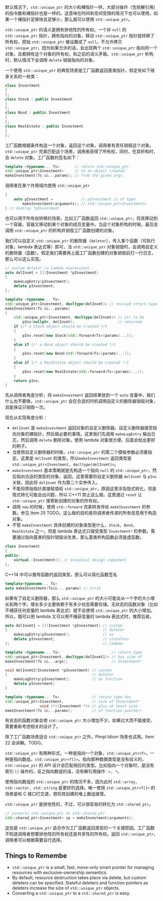 默认情况下，`std::unique_ptr` 的大小和裸指针一样，大部分操作（包括解引用）的指令数和裸指针也是一样的。这意味在时间和空间受限的情况下也可以使用。如果一个裸指针足够快且足够小，那么就可以使用 `std::unique_ptr`。

`std::unique_ptr` 的语义是拥有排他性的所有权。一个非 `null` 的 `std::unique_ptr` 指针，拥有指向的对象。移动 `std::unique_ptr` 指针就转移了所有权，原始 `std::unique_ptr` 被设置成了 `null`。不允许拷贝 `std::unique_ptr`，因为如果允许的话，会出现两个 `std::unique_ptr` 指向同一个对象，且都拥有这个对象的所有权，和之前的语义矛盾。`std::unique_ptr` 析构时，默认情况下会调用 `delete` 销毁指向的对象。

一个使用 `std::unique_ptr` 的典型场景是工厂函数返回基类指针。假定有如下继承关系的一些类：
```cpp
class Investment
{
};
class Stock : public Investment
{
};
class Bond : public Investment
{
};
class RealEstate : public Investment
{
};
```
工厂函数根据条件构造一个对象，返回这个对象，调用者有责任销毁这个对象。`std::unique_ptr` 完美匹配这个场景，调用者获得了所有权，同时，在其析构时，会 `delete` 对象。工厂函数的签名如下：
```cpp
template <typename... Ts>       // return std::unique_ptr
std::unique_ptr<Investment>     // to an object created
makeInvestment(Ts &&...params); // from the given args
```
调用者在某个作用域内使用 `std::unique_ptr`
```cpp
{
    auto pInvestment =             // pInvestment is of type
        makeInvestment(arguments); // std::unique_ptr<Investment>
} // destroy *pInvestment
```

也可以用于所有权转移的场景。比如工厂函数返回 `std::unique_ptr`，将其移动到一个容器，容器又移动到某个对象的成员变量中。当这个对象析构的时候，最后会调用 `std::unique_ptr` 的析构并销毁工厂函数创建的对象。

我们可以自定义 `std::unique_ptr` 的删除器（`deleter`），传入某个函数（可执行对象，lambda 表达式等）即可，当 `std::unique_ptr` 对象销毁时，会调用自定义的删除器（函数）。假定我们需要再上面工厂函数创建的对象销毁前打一行日志，那么可以这么实现。
```cpp
// custom deleter (a lambda expression)
auto delInvmt = [](Investment *pInvestment)
{
    makeLogEntry(pInvestment);
    delete pInvestment;
};

template <typename... Ts>
std::unique_ptr<Investment, decltype(delInvmt)> // revised return type
makeInvestment(Ts &&...params)
{
    std::unique_ptr<Investment, decltype(delInvmt)> // ptr to be
        pInv(nullptr, delInvmt);                    // returned
    if (/* a Stock object should be created */)
    {
        pInv.reset(new Stock(std::forward<Ts>(params)...));
    }
    else if (/* a Bond object should be created */)
    {
        pInv.reset(new Bond(std::forward<Ts>(params)...));
    }
    else if (/* a RealEstate object should be created */)
    {
        pInv.reset(new RealEstate(std::forward<Ts>(params)...));
    }
    return pInv;
}
```
先从调用者角度分析，将 `makeInvestment` 返回结果放到一个 `auto` 变量中，我们什么也不要做，`std::unique_ptr` 会在合适的时机调用自定义的删除器销毁对象，且能保证只销毁一次。

现在从实现角度分析：
* `delInvmt` 是 `makeInvestment` 返回对象的自定义删除器。自定义删除器接受指向对象的裸指针，然后做必要的事情。这里我们先调用 `makeLogEntry` 输出日志，然后调用 `delete` 删除对象。使用 lambda 对象很方便。后面会给出更好的例子。
* 当使用自定义删除器的时候，`std::unique_ptr` 的第二个模板参数必须要指定。这里是 `delInvmt` 的类型，所以`makeInvestment` 返回类型是 `std::unique_ptr<Investment, decltype(delInvmt)>`。
* `makeInvestment` 基本策略就是先构造一个指向 `null` 的 `std::unique_ptr`，然后指向合适的类型的对象，返回。这里需要将自定义删除器 `delInvmt` 与 `pInv` 关联，因此将 `delInvmt` 作为第二个实参传入。
* 不能将原始指针直接赋值给 `std::unique_ptr`，原因这里涉及隐式转化，但是隐式转化可能会出问题，所以 C++11 禁止这么做。这里通过 `reset` 让 `std::unique_ptr` 接管新创建的对象的所有权。
* 调用 `new` 的时候，使用 `std::forward` 完美转发传给 `makeInvestment` 的参数。参见 Item 25 TODO。这么做的目的是将调用者传递的所有信息用于构造对象。
* 不管 `makeInvestment` 具体创建的对象类型是什么，`Stock, Bond, RealEstate` 之一，但是 lambda 表达式只接受类型 `Investment*` 的参数。需要通过指向基类的指针销毁派生类，那么基类析构函数必须是虚函数。
```cpp
class Investment
{
public:
    virtual ~Investment(); // essential design component
};
```
C++14 中可以推导函数的返回类型，那么可以简化函数签名
```cpp
template<typename... Ts>
auto makeInvestment(Ts&&... params) // C++14
```

如果有了自定义删除器，那么 `std::unique_ptr` 的大小可能会从一个字的大小增长到两个字。增长多少主要依赖于有多少状态需要存储。无状态的函数对象（比如不捕获任何变量的 lambda 表达式）就不会使得 `std::unique_ptr` 的大小增加。所以，既可以用 lambda 又可以用不捕获变量的 lambda 表达式时，推荐后者。
```cpp
auto delInvmt1 = [](Investment *pInvestment) // custom
{                                            // deleter
    makeLogEntry(pInvestment);               // as
    delete pInvestment;                      // stateless
};                                           // lambda

template <typename... Ts>                        // return type
std::unique_ptr<Investment, decltype(delInvmt1)> // has size of
makeInvestment(Ts &&...args);                    // Investment*

void delInvmt2(Investment *pInvestment) // custom
{                                       // deleter
    makeLogEntry(pInvestment);          // as function
    delete pInvestment;
}

template <typename... Ts>               // return type has
std::unique_ptr<Investment,             // size of Investment*
                void (*)(Investment *)> // plus at least size
makeInvestment(Ts &&...params);         // of function pointer!
```
有状态的函数对象会使 `std::unique_ptr` 大小增加不少，如果过大而不能接受，需要重新考虑相关的设计了。

除了工厂函数场景适合 `std::unique_ptr` 之外，Pimpl Idiom 场景也试用。Item 22 会讲解。TODO。

`std::unique_ptr` 有两种形式，一种是指向一个对象，`std::unique_ptr<T>`，一种是指向数组，`std::unique_ptr<T[]>`。指向那种数据类型是没有歧义的，`std::unique_ptr` 的 API 设计会匹配相应的类型。比如指向一个对象时，是没有索引 `[]` 操作的，反之指向数组的话，没有解引用操作 `->, *`。

使用指向数组的 `std::unique_ptr` 的情况不多，因为此时 `std::array, std::vector, std::string` 是更好的选择。唯一使用 `std::unique_ptr<T[]>` 的场景是和 C 接口打交道，想将其创建的堆上数组接管。

`std::unique_ptr` 是排他性的，不过，可以很容易的转化为 `std::shared_ptr`。
```cpp
// converts std::unique_ptr to std::shared_ptr
std::shared_ptr<Investment> sp = makeInvestment(arguments);
```
这也是 `std::unique_ptr` 适合作为工厂函数返回类型的一个关键原因。工厂函数不知道调用者想要排他性的所有权还是共享性的所有权。返回 `std::unique_ptr`，调用者可以根据需要自行选择。

## Things to Remembe
* `std::unique_ptr` is a small, fast, move-only smart pointer for managing resources with exclusive-ownership semantics.
* By default, resource destruction takes place via delete, but custom deleters can be specified. Stateful deleters and function pointers as deleters increase the size of `std::unique_ptr` objects.
* Converting a `std::unique_ptr` to a `std::shared_ptr` is easy.
